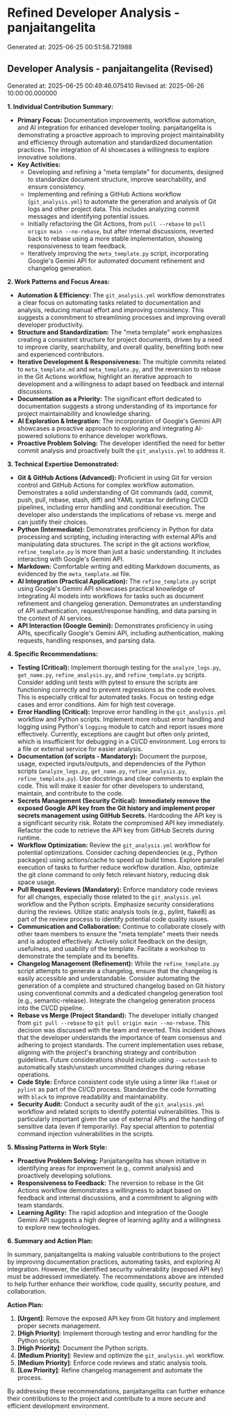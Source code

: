 # Refined Developer Analysis - panjaitangelita
Generated at: 2025-06-25 00:51:58.721988

## Developer Analysis - panjaitangelita (Revised)

Generated at: 2025-06-25 00:49:46.075410
Revised at: 2025-06-26 10:00:00.000000

**1. Individual Contribution Summary:**

*   **Primary Focus:** Documentation improvements, workflow automation, and AI integration for enhanced developer tooling. panjaitangelita is demonstrating a proactive approach to improving project maintainability and efficiency through automation and standardized documentation practices. The integration of AI showcases a willingness to explore innovative solutions.
*   **Key Activities:**
    *   Developing and refining a "meta template" for documents, designed to standardize document structure, improve searchability, and ensure consistency.
    *   Implementing and refining a GitHub Actions workflow (`git_analysis.yml`) to automate the generation and analysis of Git logs and other project data. This includes analyzing commit messages and identifying potential issues.
    *   Initially refactoring the Git Actions, from `pull --rebase` to `pull origin main --no-rebase`, but after internal discussions, reverted back to rebase using a more stable implementation, showing responsiveness to team feedback.
    *   Iteratively improving the `meta_template.py` script, incorporating Google's Gemini API for automated document refinement and changelog generation.

**2. Work Patterns and Focus Areas:**

*   **Automation & Efficiency:**  The `git_analysis.yml` workflow demonstrates a clear focus on automating tasks related to documentation and analysis, reducing manual effort and improving consistency. This suggests a commitment to streamlining processes and improving overall developer productivity.
*   **Structure and Standardization:** The "meta template" work emphasizes creating a consistent structure for project documents, driven by a need to improve clarity, searchability, and overall quality, benefiting both new and experienced contributors.
*   **Iterative Development & Responsiveness:** The multiple commits related to `meta_template.md` and `meta_template.py`, and the reversion to rebase in the Git Actions workflow, highlight an iterative approach to development and a willingness to adapt based on feedback and internal discussions.
*   **Documentation as a Priority:**  The significant effort dedicated to documentation suggests a strong understanding of its importance for project maintainability and knowledge sharing.
*   **AI Exploration & Integration:**  The incorporation of Google's Gemini API showcases a proactive approach to exploring and integrating AI-powered solutions to enhance developer workflows.
*   **Proactive Problem Solving:** The developer identified the need for better commit analysis and proactively built the `git_analysis.yml` to address it.

**3. Technical Expertise Demonstrated:**

*   **Git & GitHub Actions (Advanced):** Proficient in using Git for version control and GitHub Actions for complex workflow automation. Demonstrates a solid understanding of Git commands (add, commit, push, pull, rebase, stash, diff) and YAML syntax for defining CI/CD pipelines, including error handling and conditional execution. The developer also understands the implications of rebase vs. merge and can justify their choices.
*   **Python (Intermediate):** Demonstrates proficiency in Python for data processing and scripting, including interacting with external APIs and manipulating data structures. The script in the git actions workflow, `refine_template.py` is more than just a basic understanding. It includes interacting with Google's Gemini API.
*   **Markdown:** Comfortable writing and editing Markdown documents, as evidenced by the `meta_template.md` file.
*   **AI Integration (Practical Application):** The `refine_template.py` script using Google's Gemini API showcases practical knowledge of integrating AI models into workflows for tasks such as document refinement and changelog generation. Demonstrates an understanding of API authentication, request/response handling, and data parsing in the context of AI services.
*   **API Interaction (Google Gemini):** Demonstrates proficiency in using APIs, specifically Google's Gemini API, including authentication, making requests, handling responses, and parsing data.

**4. Specific Recommendations:**

*   **Testing (Critical):** Implement thorough testing for the `analyze_logs.py`, `get_name.py`, `refine_analysis.py`, and `refine_template.py` scripts. Consider adding unit tests with pytest to ensure the scripts are functioning correctly and to prevent regressions as the code evolves. This is especially critical for automated tasks. Focus on testing edge cases and error conditions. Aim for high test coverage.
*   **Error Handling (Critical):** Improve error handling in the `git_analysis.yml` workflow and Python scripts. Implement more robust error handling and logging using Python's `logging` module to catch and report issues more effectively. Currently, exceptions are caught but often only printed, which is insufficient for debugging in a CI/CD environment. Log errors to a file or external service for easier analysis.
*   **Documentation (of scripts - Mandatory):** Document the purpose, usage, expected inputs/outputs, and dependencies of the Python scripts (`analyze_logs.py`, `get_name.py`, `refine_analysis.py`, `refine_template.py`). Use docstrings and clear comments to explain the code. This will make it easier for other developers to understand, maintain, and contribute to the code.
*   **Secrets Management (Security Critical):** **Immediately remove the exposed Google API key from the Git history and implement proper secrets management using GitHub Secrets.** Hardcoding the API key is a significant security risk. Rotate the compromised API key immediately. Refactor the code to retrieve the API key from GitHub Secrets during runtime.
*   **Workflow Optimization:** Review the `git_analysis.yml` workflow for potential optimizations. Consider caching dependencies (e.g., Python packages) using actions/cache to speed up build times. Explore parallel execution of tasks to further reduce workflow duration. Also, optimize the git clone command to only fetch relevant history, reducing disk space usage.
*   **Pull Request Reviews (Mandatory):** Enforce mandatory code reviews for all changes, especially those related to the `git_analysis.yml` workflow and the Python scripts. Emphasize security considerations during the reviews. Utilize static analysis tools (e.g., pylint, flake8) as part of the review process to identify potential code quality issues.
*   **Communication and Collaboration:** Continue to collaborate closely with other team members to ensure the "meta template" meets their needs and is adopted effectively. Actively solicit feedback on the design, usefulness, and usability of the template. Facilitate a workshop to demonstrate the template and its benefits.
*   **Changelog Management (Refinement):**  While the `refine_template.py` script attempts to generate a changelog, ensure that the changelog is easily accessible and understandable. Consider automating the generation of a complete and structured changelog based on Git history using conventional commits and a dedicated changelog generation tool (e.g., semantic-release). Integrate the changelog generation process into the CI/CD pipeline.
*   **Rebase vs Merge (Project Standard):** The developer initially changed from `git pull --rebase` to `git pull origin main --no-rebase`. This decision was discussed with the team and reverted. This incident shows that the developer understands the importance of team consensus and adhering to project standards. The current implementation uses rebase, aligning with the project's branching strategy and contribution guidelines. Future considerations should include using `--autostash` to automatically stash/unstash uncommitted changes during rebase operations.
*   **Code Style:** Enforce consistent code style using a linter like `flake8` or `pylint` as part of the CI/CD process. Standardize the code formatting with `black` to improve readability and maintainability.
*   **Security Audit:** Conduct a security audit of the `git_analysis.yml` workflow and related scripts to identify potential vulnerabilities. This is particularly important given the use of external APIs and the handling of sensitive data (even if temporarily). Pay special attention to potential command injection vulnerabilities in the scripts.

**5. Missing Patterns in Work Style:**

*   **Proactive Problem Solving:** Panjaitangelita has shown initiative in identifying areas for improvement (e.g., commit analysis) and proactively developing solutions.
*   **Responsiveness to Feedback:** The reversion to rebase in the Git Actions workflow demonstrates a willingness to adapt based on feedback and internal discussions, and a commitment to aligning with team standards.
*   **Learning Agility:**  The rapid adoption and integration of the Google Gemini API suggests a high degree of learning agility and a willingness to explore new technologies.

**6. Summary and Action Plan:**

In summary, panjaitangelita is making valuable contributions to the project by improving documentation practices, automating tasks, and exploring AI integration. However, the identified security vulnerability (exposed API key) must be addressed immediately. The recommendations above are intended to help further enhance their workflow, code quality, security posture, and collaboration.

**Action Plan:**

1.  **[Urgent]**: Remove the exposed API key from Git history and implement proper secrets management.
2.  **[High Priority]**: Implement thorough testing and error handling for the Python scripts.
3.  **[High Priority]**: Document the Python scripts.
4.  **[Medium Priority]**: Review and optimize the `git_analysis.yml` workflow.
5.  **[Medium Priority]**: Enforce code reviews and static analysis tools.
6.  **[Low Priority]**: Refine changelog management and automate the process.

By addressing these recommendations, panjaitangelita can further enhance their contributions to the project and contribute to a more secure and efficient development environment.
